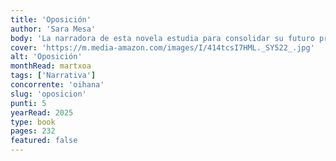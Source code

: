 ```yaml
---
title: 'Oposición'
author: 'Sara Mesa'
body: 'La narradora de esta novela estudia para consolidar su futuro profesional. Ha conseguido un puesto de interina en una oficina administrativa, y afrontar una oposición parece ser el paso lógico en su carrera. Sin embargo, otro tipo de oposición, la interna, basada en su observación del día a día funcionarial, hace que no lo tenga nada claro. El edificio donde ha sido destinada, tan gigantesco como hermético, es un lugar de jerarquías incomprensibles, que la expulsa al mismo tiempo que la absorbe.'
cover: 'https://m.media-amazon.com/images/I/414tcsI7HML._SY522_.jpg'
alt: 'Oposición'
monthRead: martxoa
tags: ['Narrativa']
concorrente: 'oihana'
slug: 'oposicion'
punti: 5
yearRead: 2025
type: book
pages: 232
featured: false
---
```

